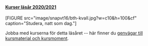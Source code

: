 #### [Kurser läsår 2020/2021](kurser)

[FIGURE src="image/snapvt16/bth-kvall.jpg?w=c10&h=100&cf" caption="Studera, natt som dag."]

Jobba med kurserna för detta läsåret -- här finner du [genvägar till kursmaterial och kursmoment](kurser).
